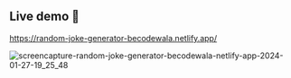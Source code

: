 ## Live demo 🔗
https://random-joke-generator-becodewala.netlify.app/


![screencapture-random-joke-generator-becodewala-netlify-app-2024-01-27-19_25_48](https://github.com/becodewala-youtube/Random-Joke-Generator/assets/83962116/25167711-db0f-422a-9fcc-e19a782fa67d)
